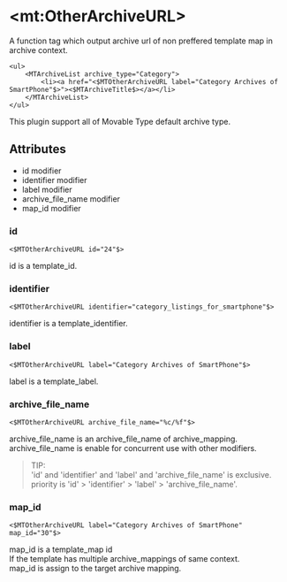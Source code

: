 # &lt;mt:OtherArchiveURL&gt;

A function tag which output archive url of non preffered template map in archive context.

    <ul>
        <MTArchiveList archive_type="Category">
            <li><a href="<$MTOtherArchiveURL label="Category Archives of SmartPhone"$>"><$MTArchiveTitle$></a></li>
        </MTArchiveList>
    </ul>

This plugin support all of Movable Type default archive type. 

## Attributes

- id modifier
- identifier modifier
- label modifier
- archive_file_name modifier
- map_id modifier

### id

    <$MTOtherArchiveURL id="24"$>

id is a template_id. 

### identifier

    <$MTOtherArchiveURL identifier="category_listings_for_smartphone"$>

identifier is a template_identifier. 

### label

    <$MTOtherArchiveURL label="Category Archives of SmartPhone"$>

label is a template_label. 

### archive_file_name

    <$MTOtherArchiveURL archive_file_name="%c/%f"$>

archive_file_name is an archive_file_name of archive_mapping. 
archive_file_name is enable for concurrent use with other modifiers. 

> TIP:  
> 'id' and 'identifier' and 'label' and 'archive_file_name' is exclusive.  
> priority is 'id' &gt; 'identifier' &gt; 'label' &gt; 'archive_file_name'.  

### map_id

    <$MTOtherArchiveURL label="Category Archives of SmartPhone" map_id="30"$>

map_id is a template_map id  
If the template has multiple archive_mappings of same context.  
map_id is assign to the target archive mapping.  
